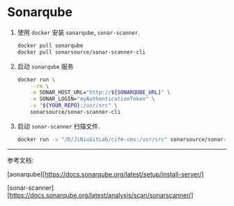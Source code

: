 # Sonarqube

1. 使用 `docker` 安装 `sonarqube`, `sonar-scanner`.

   ```bash
   docker pull sonarqube
   docker pull sonarsource/sonar-scanner-cli
   ```

2. 启动 `sonarqube` 服务

   ```bash
   docker run \
       --rm \
       -e SONAR_HOST_URL="http://${SONARQUBE_URL}" \
       -e SONAR_LOGIN="myAuthenticationToken" \
       -v "${YOUR_REPO}:/usr/src" \
       sonarsource/sonar-scanner-cli
   ```

3. 启动 `sonar-scanner` 扫描文件.

   ```bash
   docker run -v "/D/JiNiuGitLab/cifm-cms:/usr/src" sonarsource/sonar-scanner-cli -D"sonar.projectKey=test" -D"sonar.sources=/usr/src" -D"sonar.exclusions=**/node_modules/**" -D"sonar.host.url=http://172.10.100.85" -D"sonar.login=eafe5360106cc83e35c140a50273b06309a65b10"
   ```

   

---

参考文档:

[aonarqube][https://docs.sonarqube.org/latest/setup/install-server/]

[sonar-scanner][https://docs.sonarqube.org/latest/analysis/scan/sonarscanner/]